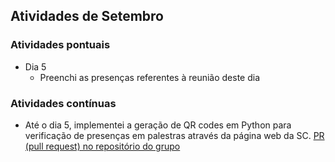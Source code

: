 ## Atividades de Setembro

### Atividades pontuais

- Dia 5
  - Preenchi as presenças referentes à reunião deste dia

### Atividades contínuas

- Até o dia 5, implementei a geração de QR codes em Python para verificação de presenças em palestras através da página web da SC. [PR (pull request) no repositório do grupo](https://github.com/Symcomp-IME-USP/symcomp-server/pull/2)
